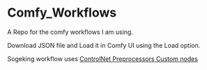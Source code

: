 # Comfy_Workflows
A Repo for the comfy workflows I am using.

Download JSON file and Load it in Comfy UI using the Load option.

Sogeking workflow uses [ControlNet Preprocessors Custom nodes](https://github.com/Fannovel16/comfy_controlnet_preprocessors)

